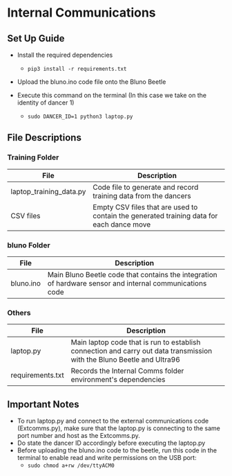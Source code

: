 # Internal Communications

## Set Up Guide

- Install the required dependencies

  - `pip3 install -r requirements.txt`

- Upload the bluno.ino code file onto the Bluno Beetle

- Execute this command on the terminal (In this case we take on the identity of dancer 1)
  - `sudo DANCER_ID=1 python3 laptop.py`

## File Descriptions

### Training Folder

| File                    | Description                                                                              |
| ----------------------- | ---------------------------------------------------------------------------------------- |
| laptop_training_data.py | Code file to generate and record training data from the dancers                          |
| CSV files               | Empty CSV files that are used to contain the generated training data for each dance move |

### bluno Folder

| File      | Description                                                                                              |
| --------- | -------------------------------------------------------------------------------------------------------- |
| bluno.ino | Main Bluno Beetle code that contains the integration of hardware sensor and internal communications code |

### Others

| File             | Description                                                                                                            |
| ---------------- | ---------------------------------------------------------------------------------------------------------------------- |
| laptop.py        | Main laptop code that is run to establish connection and carry out data transmission with the Bluno Beetle and Ultra96 |
| requirements.txt | Records the Internal Comms folder environment's dependencies                                                           |

## Important Notes

- To run laptop.py and connect to the external communications code (Extcomms.py), make sure that the laptop.py is connecting to the same port number and host as the Extcomms.py.
- Do state the dancer ID accordingly before executing the laptop.py
- Before uploading the bluno.ino code to the beetle, run this code in the terminal to enable read and write permissions on the USB port:
  - `sudo chmod a+rw /dev/ttyACM0`
